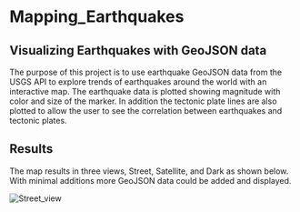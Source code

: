 # Mapping_Earthquakes

## Visualizing Earthquakes with GeoJSON data

The purpose of this project is to use earthquake GeoJSON data from the USGS API to explore trends of earthquakes around the world with an interactive map. The earthquake data is plotted showing magnitude with color and size of the marker. In addition the tectonic plate lines are also plotted to allow the user to see the correlation between earthquakes and tectonic plates.

## Results
The map results in three views, Street, Satellite, and Dark as shown below. With minimal additions more GeoJSON data could be added and displayed.

![Street_view](https://user-images.githubusercontent.com/67808057/167064922-fe5fda2e-7588-4292-9d0d-8d4dbd468f85.png)

